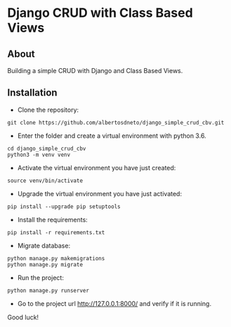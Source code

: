  # Django CRUD with Class Based Views

## About

Building a simple CRUD with Django and Class Based Views.

## Installation
- Clone the repository:
```shell
git clone https://github.com/albertosdneto/django_simple_crud_cbv.git
```
- Enter the folder and create a virtual environment with python 3.6.
```shell
cd django_simple_crud_cbv
python3 -m venv venv
```
- Activate the virtual environment you have just created:
```shell
source venv/bin/activate
```
- Upgrade the virtual environment you have just activated:
```shell
pip install --upgrade pip setuptools
```
- Install the requirements:
```shell
pip install -r requirements.txt
```

- Migrate database:
```shell
python manage.py makemigrations
python manage.py migrate
```
- Run the project:
```shell
python manage.py runserver
```
- Go to the project url <http://127.0.0.1:8000/> and verify if it is running.

Good luck!

